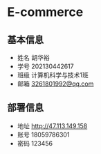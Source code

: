 # E-commerce

## 基本信息
+ 姓名 胡华裕
+ 学号 202130442617
+ 班级 计算机科学与技术1班
+ 邮箱 3261801992@qq.com

## 部署信息
+ 地址 http://47.113.149.158
+ 账号 18059786301
+ 密码 123456
